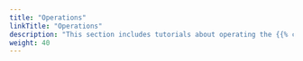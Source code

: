 ```yaml
---
title: "Operations"
linkTitle: "Operations"
description: "This section includes tutorials about operating the {{% ctx %}} platform."
weight: 40
---
```


